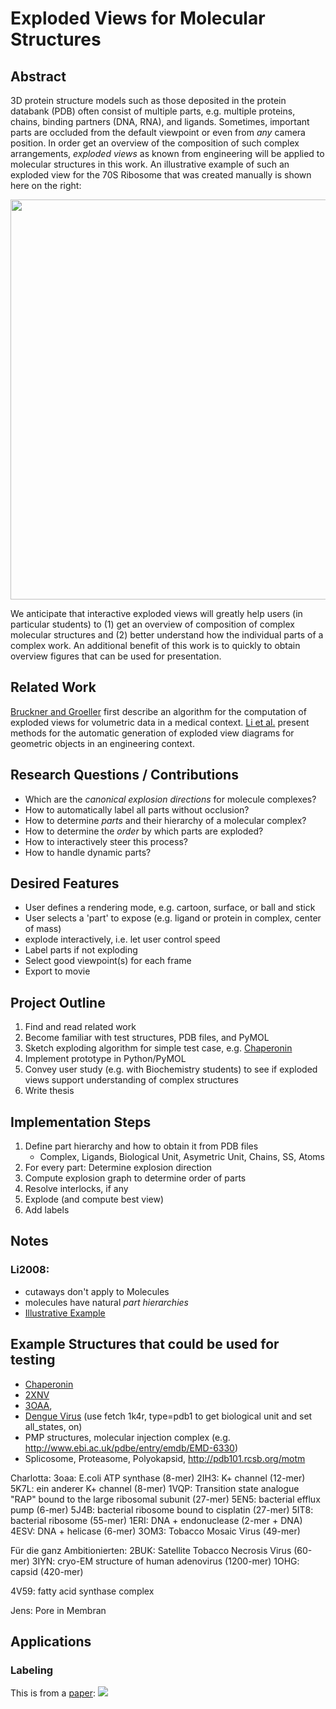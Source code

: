 # Exploded Views for Molecular Structures

## Abstract

3D protein structure models such as those deposited in the protein databank (PDB) often consist of multiple parts, e.g. multiple proteins, chains, binding partners (DNA, RNA), and ligands. Sometimes, important parts are occluded from the default viewpoint or even from *any* camera position. In order get an overview of the composition of such complex arrangements, *exploded views* as known from engineering will be applied to molecular structures in this work. An illustrative example of such an exploded view for the 70S Ribosome that was created manually is shown here on the right:

<img src='https://bmcresearch.utm.utoronto.ca/sciencevislab/wp-content/media/2013/12/70S_Ribosome_1920x1080.jpg' style='width: 640px;'></img>

We anticipate that interactive exploded views will greatly help users (in particular students) to (1) get an overview of composition of complex molecular structures and (2) better understand how the individual parts of a complex work. An additional benefit of this work is to quickly to obtain overview figures that can be used for presentation.

## Related Work
[Bruckner and Groeller](http://dl.acm.org/citation.cfm?id=1187828) first describe an algorithm for the computation of exploded views for volumetric data in a medical context. [Li et al.](http://dl.acm.org/citation.cfm?id=1360700) present methods for the automatic generation of exploded view diagrams for geometric objects in an engineering context. 

## Research Questions / Contributions
* Which are the *canonical explosion directions* for molecule complexes?
* How to automatically label all parts without occlusion?
* How to determine *parts* and their hierarchy of a molecular complex? 
* How to determine the *order* by which parts are exploded?
* How to interactively steer this process?
* How to handle dynamic parts?

## Desired Features
* User defines a rendering mode, e.g. cartoon, surface, or ball and stick
* User selects a 'part' to expose (e.g. ligand or protein in complex, center of mass)
* explode interactively, i.e. let user control speed
* Label parts if not exploding
* Select good viewpoint(s) for each frame
* Export to movie

## Project Outline

1. Find and read related work
2. Become familiar with test structures, PDB files, and PyMOL
3. Sketch exploding algorithm for simple test case, e.g. [Chaperonin](http://www.rcsb.org/pdb/explore.do?structureId=1AON)
4. Implement prototype in Python/PyMOL
5. Convey user study (e.g. with Biochemistry students) to see if exploded views support understanding of complex structures
6. Write thesis

## Implementation Steps
1. Define part hierarchy and how to obtain it from PDB files
	* Complex, Ligands, Biological Unit, Asymetric Unit, Chains, SS, Atoms
2. For every part: Determine explosion direction
3. Compute explosion graph to determine order of parts
4. Resolve interlocks, if any
5. Explode (and compute best view)
6. Add labels

## Notes

### Li2008: 
* cutaways don't apply to Molecules
* molecules have natural *part hierarchies*
* [Illustrative Example](https://bmcresearch.utm.utoronto.ca/sciencevislab/wp-content/media/2013/12/70S_Ribosome_1920x1080.jpg)

## Example Structures that could be used for testing
* [Chaperonin](http://www.rcsb.org/pdb/explore.do?structureId=1AON)
* [2XNV](http://www.rcsb.org/pdb/explore/explore.do?structureId=2xnv)
* [3OAA](http://www.rcsb.org/pdb/explore/explore.do?structureId=3OAA),
* [Dengue Virus](http://www.rcsb.org/pdb/explore/explore.do?structureId=1k4r) (use fetch 1k4r, type=pdb1 to get biological unit and set all_states, on)
* PMP structures, molecular injection complex (e.g. http://www.ebi.ac.uk/pdbe/entry/emdb/EMD-6330)
* Splicosome, Proteasome, Polyokapsid, http://pdb101.rcsb.org/motm

Charlotta:
3oaa: E.coli ATP synthase (8-mer)
2IH3: K+ channel (12-mer)
5K7L: ein anderer K+ channel (8-mer)
1VQP: Transition state analogue "RAP" bound to the large ribosomal subunit (27-mer)
5EN5: bacterial efflux pump (6-mer)
5J4B: bacterial ribosome bound to cisplatin (27-mer)
5IT8: bacterial ribosome (55-mer)
1ERI: DNA + endonuclease (2-mer + DNA)
4ESV: DNA + helicase (6-mer)
3OM3: Tobacco Mosaic Virus (49-mer)

Für die ganz Ambitionierten:
2BUK: Satellite Tobacco Necrosis Virus (60-mer)
3IYN: cryo-EM structure of human adenovirus (1200-mer)
1OHG: capsid (420-mer)

4V59: fatty acid synthase complex

Jens:
Pore in Membran

## Applications
### Labeling
This is from a [paper](http://www.biodiscoveryjournal.co.uk/Archive/A27.htm):
<img src='http://www.biodiscoveryjournal.co.uk/Archive/Media/A27Figure-5.jpg'></img>

